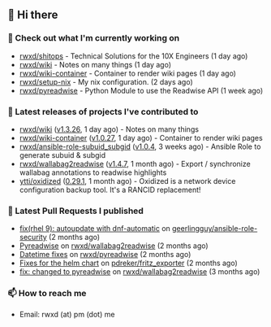 ## 👋 Hi there

### 👷 Check out what I'm currently working on


- [rwxd/shitops](https://github.com/rwxd/shitops) - Technical Solutions for the 10X Engineers (1 day ago)
- [rwxd/wiki](https://github.com/rwxd/wiki) - Notes on many things (1 day ago)
- [rwxd/wiki-container](https://github.com/rwxd/wiki-container) - Container to render wiki pages (1 day ago)
- [rwxd/setup-nix](https://github.com/rwxd/setup-nix) - My nix configuration. (2 days ago)
- [rwxd/pyreadwise](https://github.com/rwxd/pyreadwise) - Python Module to use the Readwise API (1 week ago)

### 🔭 Latest releases of projects I've contributed to


- [rwxd/wiki](https://github.com/rwxd/wiki) ([v1.3.26](https://github.com/rwxd/wiki/releases/tag/v1.3.26), 1 day ago) - Notes on many things
- [rwxd/wiki-container](https://github.com/rwxd/wiki-container) ([v1.0.27](https://github.com/rwxd/wiki-container/releases/tag/v1.0.27), 1 day ago) - Container to render wiki pages
- [rwxd/ansible-role-subuid_subgid](https://github.com/rwxd/ansible-role-subuid_subgid) ([v1.0.4](https://github.com/rwxd/ansible-role-subuid_subgid/releases/tag/v1.0.4), 3 weeks ago) - Ansible Role to generate subuid &amp; subgid
- [rwxd/wallabag2readwise](https://github.com/rwxd/wallabag2readwise) ([v1.4.7](https://github.com/rwxd/wallabag2readwise/releases/tag/v1.4.7), 1 month ago) - Export / synchronize wallabag annotations to readwise highlights
- [ytti/oxidized](https://github.com/ytti/oxidized) ([0.29.1](https://github.com/ytti/oxidized/releases/tag/0.29.1), 1 month ago) - Oxidized is a network device configuration backup tool. It&#39;s a RANCID replacement!

### 🔨 Latest Pull Requests I published


- [fix(rhel 9): autoupdate with dnf-automatic](https://github.com/geerlingguy/ansible-role-security/pull/115) on [geerlingguy/ansible-role-security](https://github.com/geerlingguy/ansible-role-security) (2 months ago)
- [Pyreadwise](https://github.com/rwxd/wallabag2readwise/pull/57) on [rwxd/wallabag2readwise](https://github.com/rwxd/wallabag2readwise) (2 months ago)
- [Datetime fixes](https://github.com/rwxd/pyreadwise/pull/19) on [rwxd/pyreadwise](https://github.com/rwxd/pyreadwise) (2 months ago)
- [Fixes for the helm chart](https://github.com/pdreker/fritz_exporter/pull/169) on [pdreker/fritz_exporter](https://github.com/pdreker/fritz_exporter) (2 months ago)
- [fix: changed to pyreadwise](https://github.com/rwxd/wallabag2readwise/pull/47) on [rwxd/wallabag2readwise](https://github.com/rwxd/wallabag2readwise) (3 months ago)

### 📫 How to reach me

- Email: rwxd (at) pm (dot) me
